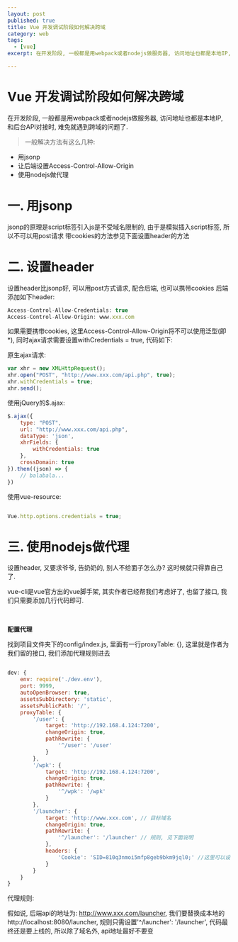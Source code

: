 ```yaml
---
layout: post
published: true
title: Vue 开发调试阶段如何解决跨域
category: web
tags: 
  - [vue]
excerpt: 在开发阶段, 一般都是用webpack或者nodejs做服务器, 访问地址也都是本地IP, 和后台API对接时, 难免就遇到跨域的问题了.

---
```



# Vue 开发调试阶段如何解决跨域

在开发阶段, 一般都是用webpack或者nodejs做服务器, 访问地址也都是本地IP, 和后台API对接时, 难免就遇到跨域的问题了.

> 一般解决方法有这么几种:

* 用jsonp
* 让后端设置Access-Control-Allow-Origin
* 使用nodejs做代理


# 一. 用jsonp

jsonp的原理是script标签引入js是不受域名限制的, 由于是模拟插入script标签, 所以不可以用post请求
带cookies的方法参见下面设置header的方法

# 二. 设置header

设置header比jsonp好, 可以用post方式请求, 配合后端, 也可以携带cookies
后端添加如下header:

```javascript
Access-Control-Allow-Credentials: true
Access-Control-Allow-Origin: www.xxx.com
```

如果需要携带cookies, 这里Access-Control-Allow-Origin将不可以使用泛型(即*),
同时ajax请求需要设置withCredentials = true, 代码如下:

原生ajax请求:

```javascript
var xhr = new XMLHttpRequest();
xhr.open("POST", "http://www.xxx.com/api.php", true);
xhr.withCredentials = true;
xhr.send();

```

使用jQuery的$.ajax:

```javascript
$.ajax({
    type: "POST",
    url: "http://www.xxx.com/api.php",
    dataType: 'json',
    xhrFields: {
        withCredentials: true
    },
    crossDomain: true
}).then((json) => {
    // balabala...
})
```

使用vue-resource:

```javascript

Vue.http.options.credentials = true;

```

# 三. 使用nodejs做代理

设置header, 又要求爷爷, 告奶奶的, 别人不给面子怎么办? 这时候就只得靠自己了.

vue-cli是vue官方出的vue脚手架, 其实作者已经帮我们考虑好了, 也留了接口, 我们只需要添加几行代码即可.

<br/>

**配置代理**

找到项目文件夹下的config/index.js, 里面有一行proxyTable: {}, 这里就是作者为我们留的接口, 我们添加代理规则进去

```javascript

dev: {
    env: require('./dev.env'),
    port: 9999,
    autoOpenBrowser: true,
    assetsSubDirectory: 'static',
    assetsPublicPath: '/',
    proxyTable: {
        '/user': {
            target: 'http://192.168.4.124:7200',
            changeOrigin: true,
            pathRewrite: {
                '^/user': '/user'
            }
        },
        '/wpk': {
            target: 'http://192.168.4.124:7200',
            changeOrigin: true,
            pathRewrite: {
                '^/wpk': '/wpk'
            }
        }, 
        '/launcher': {
            target: 'http://www.xxx.com', // 目标域名
            changeOrigin: true,
            pathRewrite: {
                '^/launcher': '/launcher' // 规则, 见下面说明
            },
            headers: {
                'Cookie': 'SID=810q3nmoi5mfp8geb9bkm9jql0;' //这里可以设置cookies, 也可以不设置
            }
        }
    }
}
```

代理规则:

假如说, 后端api的地址为: http://www.xxx.com/launcher, 我们要替换成本地的http://localhost:8080/launcher, 规则只需设置'^/launcher': '/launcher', 代码最终还是要上线的, 所以除了域名外, api地址最好不要变


